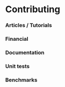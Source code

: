 # Contributing

### Articles / Tutorials

### Financial

### Documentation

### Unit tests

### Benchmarks
